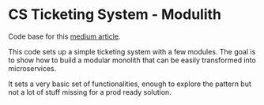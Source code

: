 # CS Ticketing System - Modulith

Code base for this [medium article](https://medium.com/@albert.llousas/building-a-microservices-ready-modulith-91f08f552cf3).

This code sets up a simple ticketing system with a few modules. The goal is to show how to build a modular monolith that can be easily transformed into microservices.

It sets a very basic set of functionalities, enough to explore the pattern but not a lot of stuff missing for a prod ready solution.